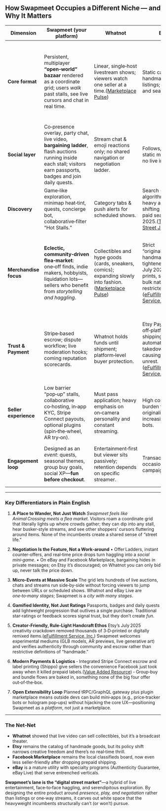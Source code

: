 ## How Swapmeet Occupies a Different Niche — and Why It Matters

| Dimension             | **Swapmeet** (your platform)                                                                                                                                         | Whatnot                                                                                                       | Etsy                                                                                                                                          | Facebook Marketplace                                                                                                     | eBay                                                                                                                                             |
| --------------------- | -------------------------------------------------------------------------------------------------------------------------------------------------------------------- | ------------------------------------------------------------------------------------------------------------- | --------------------------------------------------------------------------------------------------------------------------------------------- | ------------------------------------------------------------------------------------------------------------------------ | ------------------------------------------------------------------------------------------------------------------------------------------------ |
| **Core format**       | Persistent, multiplayer **“open‑world” bazaar** rendered as a coordinate grid; users *walk* past stalls, see live cursors and chat in real time.                     | Linear, single‑host livestream shows; viewers watch one seller at a time.([Marketplace Pulse][1])             | Static catalog of handmade/vintage listings; browsing and search‑driven.                                                                      | Classified ads list; mostly local meet‑ups or DM negotiation.                                                            | Listing marketplace with optional timed auctions; added a branded livestream channel for collectors in 2025.([eBay Inc.][2])                     |
| **Social layer**      | Co‑presence overlay, party chat, live video, **bargaining ladder**, flash auctions running inside each stall; visitors earn passports, badges and join daily quests. | Stream chat & emoji reactions only; no shared navigation or negotiation ladder.                               | Follows, reviews, static messaging; no live interaction.                                                                                      | Buyer/seller Messenger threads; no public chat.                                                                          | Bid comment threads; livestream chat limited to seller’s event.                                                                                  |
| **Discovery**         | Game‑like exploration, minimap heat‑tint, quests, concierge bot, collaborative‑filter “Hot Stalls.”                                                                  | Category tabs & push alerts for scheduled shows.                                                              | Search + algorithmic feeds; heavy ad spend shifting toward paid search in 2025.([The Wall Street Journal][3])                                 | Location radius & keyword search; algorithm favors recency.                                                              | Search, promoted listings, enthusiast verticals.                                                                                                 |
| **Merchandise focus** | **Eclectic, community‑driven flea‑market**: one‑off finds, indie makers, hobbyists, liquidation lots—sellers who benefit from *storytelling and haggling*.           | Collectibles and hype goods (cards, sneakers, comics); expanding slowly into fashion.([Marketplace Pulse][1]) | Strict “original‑design handmade” rule tightened July 2025 (3‑D prints, scans and bulk naturals restricted).([eFulfillment Service, Inc.][4]) | General used household items; few category‑level controls.                                                               | Broad, but 2025 livestream tour still centers on collectibles; luxury items funnelled through Authenticity Guarantee.([eBay Inc.][2], [eBay][5]) |
| **Trust & Payment**   | Stripe‑based escrow; dispute workflow; live moderation hooks; coming reputation scorecards.                                                                          | Whatnot holds funds until shipment; platform‑level buyer protection.                                          | Etsy Payments + off‑platform shipping; automated policy takedowns causing seller unrest.([eFulfillment Service, Inc.][4])                     | As of Feb 24 2025, Meta **removed prepaid shipping labels**, pushing postage risk to sellers.([Value Added Resource][6]) | eBay Authenticity Guarantee for limited luxury categories; otherwise classic buyer‑seller resolution.([eBay][5])                                 |
| **Seller experience** | Low barrier “pop‑up” stalls, collaborative co‑hosting, in‑app KYC, Stripe Connect payouts, optional plugins (spin‑the‑wheel, AR try‑on).                             | Must pass application; heavy emphasis on on‑camera personality and constant streaming.                        | High compliance burden for originality; increasing policy bots.                                                                               | Casual; minimal onboarding but limited shipping support and rising fees.                                                 | Mature tooling, but high competition; discovery pay‑to‑play ads.                                                                                 |
| **Engagement loop**   | Designed as an *event*: quests, seasonal themes, group buy goals, social XP—**fun before checkout**.                                                                 | Entertainment‑first but viewer sits passively; retention depends on specific streamer.                        | Transactional; occasional holiday campaigns.                                                                                                  | One‑off listings; little retention.                                                                                      | Sporadic events (eBay Live tour); otherwise utility driven.                                                                                      |

---

### Key Differentiators in Plain English

1. **A Place to Wander, Not Just Watch**
   *Swapmeet feels like Animal Crossing meets a flea market.* Visitors roam a coordinate grid that literally lights up where crowds gather; they can dip into any stall, hear busker‑style streams, and see other shoppers’ cursors fluttering around items. None of the incumbents create a shared sense of “street life.”

2. **Negotiation Is the Feature, Not a Work‑around**
   • Offer Ladders, instant counter‑offers, and real‑time price drops turn haggling into a *social mini‑game*.
   • On eBay and Facebook Marketplace, bargaining hides in private messages; on Etsy it’s discouraged; on Whatnot you can only bid up, never talk the price down.

3. **Micro‑Events at Massive Scale**
   The grid lets hundreds of live auctions, chats and streams run side‑by‑side without forcing viewers to jump between URLs or scheduled shows. Whatnot and eBay Live are *one‑to‑many stages*; Swapmeet is a *city with many stages*.

4. **Gamified Identity, Not Just Ratings**
   Passports, badges and daily quests add lightweight progression that outlives a single purchase. Traditional star‑ratings or feedback scores signal trust, but they don’t create *fun*.

5. **Creator‑Friendly, Rule‑Light Handcraft Ethos**
   Etsy’s July 2025 creativity crackdown removed thousands of 3‑D‑printed or digitally remixed items.([eFulfillment Service, Inc.][4]) Swapmeet welcomes experimental mediums (GLB models, AR previews, live generative art) and verifies authenticity through community and escrow rather than restrictive definitions of “handmade.”

6. **Modern Payments & Logistics**
   ‑ Integrated Stripe Connect escrow and label printing (Shippo) give sellers the convenience Facebook just took away when it killed prepaid labels.([Value Added Resource][6])
   ‑ Group‑buy and bundle flows are baked in, something none of the big four offer out‑of‑the‑box.

7. **Open Extensibility Loop**
   Planned tRPC/GraphQL gateway plus plugin marketplace means outside devs can build mini‑apps (e.g., price‑tracker bots or hologram pop‑ups) without hijacking the core UX—positioning Swapmeet as a *platform*, not just a marketplace.

---

### The Net‑Net

* **Whatnot** showed that live video can sell collectibles, but it’s a broadcast theater.
* **Etsy** remains the catalog of handmade goods, but its policy shift narrows creative freedom and there’s no real‑time thrill.
* **Facebook Marketplace** remains the local classifieds board, now even less seller‑friendly after dropping prepaid shipping.
* **eBay** is a mature utility with specialty programs (Authenticity Guarantee, eBay Live) that serve entrenched verticals.

**Swapmeet’s lane is the “digital street market”**—a hybrid of live entertainment, face‑to‑face haggling, and serendipitous exploration. By designing the entire product around *presence, play, and negotiation* rather than listings or one‑way streams, it carves out white space that the heavyweight incumbents structurally can’t (or won’t) pursue.

[1]: https://www.marketplacepulse.com/articles/whatnot-found-live-commerces-sweet-spot "Whatnot Found Live Commerce's Sweet Spot - Marketplace Pulse"
[2]: https://www.ebayinc.com/stories/news/ebay-launches-livestream-shopping-tour-across-the-us/ "eBay Launches Livestream Shopping Tour Across the U.S."
[3]: https://www.wsj.com/articles/etsy-turns-from-tv-ads-toward-search-with-ai-as-the-wild-card-aeb6a297?utm_source=chatgpt.com "Etsy Turns From TV Ads Toward Search, With AI as the Wild Card"
[4]: https://www.efulfillmentservice.com/2025/07/etsy-updates-july-2025-new-creativity-standards/ "Etsy Updates July 2025: New Creativity Standards"
[5]: https://ebay.com/authenticity-guarantee "eBay Authenticity Guarantee"
[6]: https://www.valueaddedresource.net/facebook-marketplace-ends-pre-paid-shipping/ "Facebook Marketplace Ends Pre-Paid Shipping Labels For New Listings"
